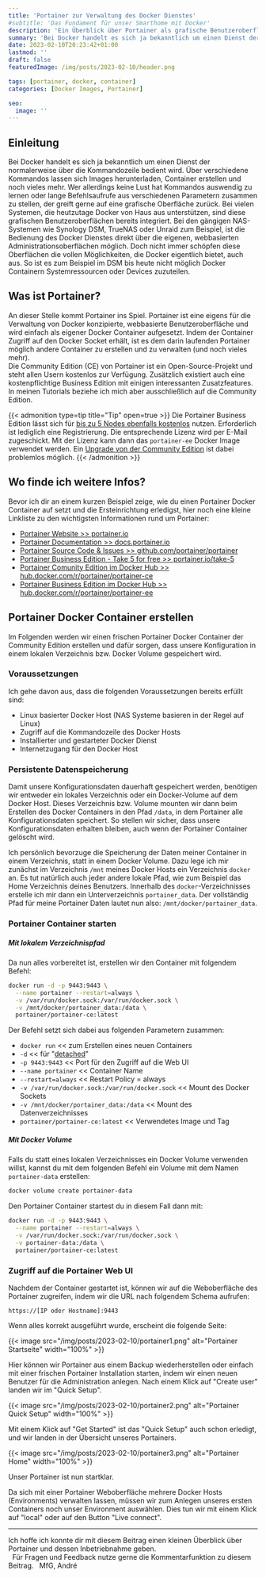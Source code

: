 ```yaml
---
title: 'Portainer zur Verwaltung des Docker Dienstes'
#subtitle: 'Das Fundament für unser Smarthome mit Docker'
description: 'Ein Überblick über Portainer als grafische Benutzeroberfläche zur Administration des Docker Dienstes'
summary: 'Bei Docker handelt es sich ja bekanntlich um einen Dienst der normalerweise über die Kommandozeile bedient wird. Wer allerdings keine Lust hat Kommandos auswendig zu lernen oder lange Befehlsaufrufe aus verschiedenen Parametern zusammen zu stellen, der greift gerne auf eine grafische Oberfläche zurück...'
date: 2023-02-10T20:23:42+01:00
lastmod: ''
draft: false
featuredImage: /img/posts/2023-02-10/header.png

tags: [portainer, docker, container]
categories: [Docker Images, Portainer]

seo:
  image: ''
---
```

## Einleitung

Bei Docker handelt es sich ja bekanntlich um einen Dienst der normalerweise über die Kommandozeile bedient wird. Über verschiedene Kommandos lassen sich Images herunterladen, Container erstellen und noch vieles mehr. Wer allerdings keine Lust hat Kommandos auswendig zu lernen oder lange Befehlsaufrufe aus verschiedenen Parametern zusammen zu stellen, der greift gerne auf eine grafische Oberfläche zurück. Bei vielen Systemen, die heutzutage Docker von Haus aus unterstützen, sind diese grafischen Benutzeroberflächen bereits integriert. Bei den gängigen NAS-Systemen wie Synology DSM, TrueNAS oder Unraid zum Beispiel, ist die Bedienung des Docker Dienstes direkt über die eigenen, webbasierten Administrationsoberflächen möglich. Doch nicht immer schöpfen diese Oberflächen die vollen Möglichkeiten, die Docker eigentlich bietet, auch aus. So ist es zum Beispiel im DSM bis heute nicht möglich Docker Containern Systemressourcen oder Devices zuzuteilen.

## Was ist Portainer?

An dieser Stelle kommt Portainer ins Spiel. Portainer ist eine eigens für die Verwaltung von Docker konzipierte, webbasierte Benutzeroberfläche und wird einfach als eigener Docker Container aufgesetzt. Indem der Container Zugriff auf den Docker Socket erhält, ist es dem darin laufenden Portainer möglich andere Container zu erstellen und zu verwalten (und noch vieles mehr).  
Die Community Edition (CE) von Portainer ist ein Open-Source-Projekt und steht allen Usern kostenlos zur Verfügung. Zusätzlich existiert auch eine kostenpflichtige Business Edition mit einigen interessanten Zusatzfeatures. In meinen Tutorials beziehe ich mich aber ausschließlich auf die Community Edition.

{{< admonition type=tip title="Tip" open=true >}}
Die Portainer Business Edition lässt sich für [bis zu 5 Nodes ebenfalls kostenlos](https://www.portainer.io/take-5) nutzen. Erforderlich ist lediglich eine Registrierung. Die entsprechende Lizenz wird per E-Mail zugeschickt. Mit der Lizenz kann dann das `portainer-ee` Docker Image verwendet werden. Ein [Upgrade von der Community Edition](https://docs.portainer.io/start/upgrade) ist dabei problemlos möglich. 
{{< /admonition >}}

## Wo finde ich weitere Infos?

Bevor ich dir an einem kurzen Beispiel zeige, wie du einen Portainer Docker Container auf setzt und die Ersteinrichtung erledigst, hier noch eine kleine Linkliste zu den wichtigsten Informationen rund um Portainer: 

* [Portainer Website >> portainer.io](https://www.portainer.io/)
* [Portainer Documentation >> docs.portainer.io](https://docs.portainer.io/)
* [Portainer Source Code & Issues >> github.com/portainer/portainer](https://github.com/portainer/portainer)
* [Portainer Business Edition - Take 5 for free >> portainer.io/take-5](https://www.portainer.io/take-5)
* [Portainer Comunity Edition im Docker Hub >> hub.docker.com/r/portainer/portainer-ce](https://hub.docker.com/r/portainer/portainer-ce)
* [Portainer Business Edition im Docker Hub >> hub.docker.com/r/portainer/portainer-ee](https://hub.docker.com/r/portainer/portainer-ce)

## Portainer Docker Container erstellen

Im Folgenden werden wir einen frischen Portainer Docker Container der Community Edition erstellen und dafür sorgen, dass unsere Konfiguration in einem lokalen Verzeichnis bzw. Docker Volume gespeichert wird.

### Voraussetzungen

Ich gehe davon aus, dass die folgenden Voraussetzungen bereits erfüllt sind:
* Linux basierter Docker Host (NAS Systeme basieren in der Regel auf Linux)
* Zugriff auf die Kommandozeile des Docker Hosts
* Installierter und gestarteter Docker Dienst
* Internetzugang für den Docker Host

### Persistente Datenspeicherung

Damit unsere Konfigurationsdaten dauerhaft gespeichert werden, benötigen wir entweder ein lokales Verzeichnis oder ein Docker-Volume auf dem Docker Host. Dieses Verzeichnis bzw. Volume mounten wir dann beim Erstellen des Docker Containers in den Pfad `/data`, in dem Portainer alle Konfigurationsdaten speichert. So stellen wir sicher, dass unsere Konfigurationsdaten erhalten bleiben, auch wenn der Portainer Container gelöscht wird. 

Ich persönlich bevorzuge die Speicherung der Daten meiner Container in einem Verzeichnis, statt in einem Docker Volume. Dazu lege ich mir zunächst im Verzeichnis `/mnt` meines Docker Hosts ein Verzeichnis `docker` an. Es tut natürlich auch jeder andere lokale Pfad, wie zum Beispiel das Home Verzeichnis deines Benutzers.
Innerhalb des `docker`-Verzeichnisses erstelle ich mir dann ein Unterverzeichnis `portainer_data`. Der vollständig Pfad für meine Portainer Daten lautet nun also: `/mnt/docker/portainer_data`.

### Portainer Container starten

##### Mit lokalem Verzeichnispfad

Da nun alles vorbereitet ist, erstellen wir den Container mit folgendem Befehl: 

```bash
docker run -d -p 9443:9443 \
  --name portainer --restart=always \
  -v /var/run/docker.sock:/var/run/docker.sock \
  -v /mnt/docker/portainer_data:/data \
  portainer/portainer-ce:latest
```

Der Befehl setzt sich dabei aus folgenden Parametern zusammen:
* `docker run` << zum Erstellen eines neuen Containers
* `-d` << für "[detached](https://docs.docker.com/engine/reference/run/#detached--d)" 
* `-p 9443:9443` << Port für den Zugriff auf die Web UI
* `--name portainer` << Container Name
* `--restart=always` << Restart Policy = always
* `-v /var/run/docker.sock:/var/run/docker.sock` << Mount des Docker Sockets
* `-v /mnt/docker/portainer_data:/data` << Mount des Datenverzeichnisses
* `portainer/portainer-ce:latest` << Verwendetes Image und Tag

##### Mit Docker Volume

Falls du statt eines lokalen Verzeichnisses ein Docker Volume verwenden willst, kannst du mit dem folgenden Befehl ein Volume mit dem Namen `portainer-data` erstellen:

```bash
docker volume create portainer-data
```

Den Portainer Container startest du in diesem Fall dann mit:
```bash
docker run -d -p 9443:9443 \
  --name portainer --restart=always \
  -v /var/run/docker.sock:/var/run/docker.sock \
  -v portainer-data:/data \
  portainer/portainer-ce:latest
```

### Zugriff auf die Portainer Web UI

Nachdem der Container gestartet ist, können wir auf die Weboberfläche des Portainer zugreifen, indem wir die URL nach folgendem Schema aufrufen: 

`https://[IP oder Hostname]:9443`

Wenn alles korrekt ausgeführt wurde, erscheint die folgende Seite:

{{< image src="/img/posts/2023-02-10/portainer1.png" alt="Portainer Startseite" width="100%" >}}

Hier können wir Portainer aus einem Backup wiederherstellen oder einfach mit einer frischen Portainer Installation starten, indem wir einen neuen Benutzer für die Administration anlegen.
Nach einem Klick auf "Create user" landen wir im "Quick Setup".  

{{< image src="/img/posts/2023-02-10/portainer2.png" alt="Portainer Quick Setup" width="100%" >}}

Mit einem Klick auf "Get Started" ist das "Quick Setup" auch schon erledigt, und wir landen in der Übersicht unseres Portainers. 

{{< image src="/img/posts/2023-02-10/portainer3.png" alt="Portainer Home" width="100%" >}}

Unser Portainer ist nun startklar. 

Da sich mit einer Portainer Weboberfläche mehrere Docker Hosts (Environments) verwalten lassen, müssen wir zum Anlegen unseres ersten Containers noch unser Environment auswählen. Dies tun wir mit einem Klick auf "local" oder auf den Button "Live connect". 

---

Ich hoffe ich konnte dir mit diesem Beitrag einen kleinen Überblick über Portainer und dessen Inbetriebnahme geben.  
&nbsp;
Für Fragen und Feedback nutze gerne die Kommentarfunktion zu diesem Beitrag. 
&nbsp;
MfG,
André